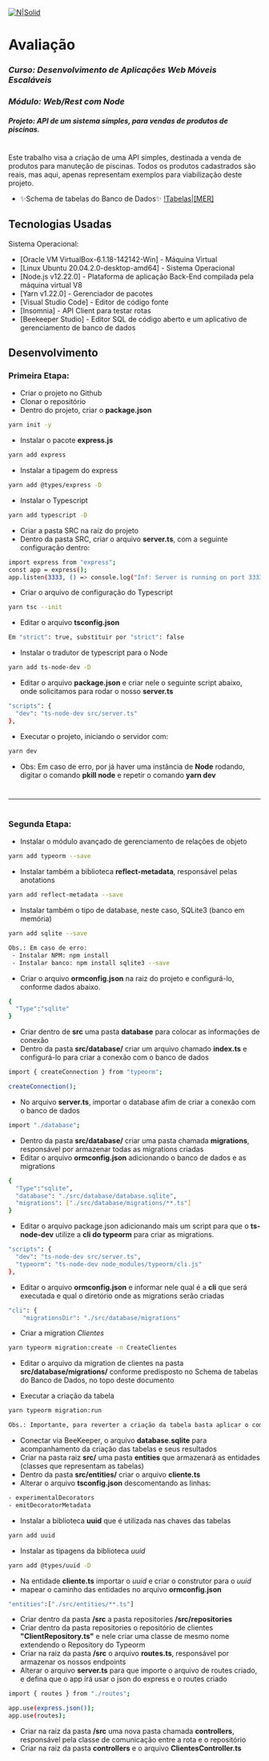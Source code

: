 [![N|Solid](https://inscricoespos.unifacef.com.br/mbaesp/2018/images/logo_pos.png)]()

# Avaliação
### _Curso: Desenvolvimento de Aplicações Web Móveis Escaláveis_
### _Módulo: Web/Rest com Node_
#### _Projeto: API de um sistema simples, para vendas de produtos de piscinas._
#

Este trabalho visa a criação de uma API simples, destinada a venda de produtos para 
manuteção de piscinas. Todos os produtos cadastrados são reais, mas aqui, apenas
representam exemplos para viabilização deste projeto.

- ✨Schema de tabelas do Banco de  Dados✨
[!Tabelas|[MER]](https://whimsical.com/9PxX1XZEWBzPGykx2KW1Sj)

## Tecnologias Usadas
Sistema Operacional:
- [Oracle VM VirtualBox-6.1.18-142142-Win] - Máquina Virtual
- [Linux Ubuntu 20.04.2.0-desktop-amd64] - Sistema Operacional
- [Node.js v12.22.0] - Plataforma de aplicação Back-End compilada pela máquina virtual V8
- [Yarn v1.22.0] - Gerenciador de pacotes
- [Visual Studio Code] - Editor de código fonte
- [Insomnia] - API Client para testar rotas
- [Beekeeper Studio] - Editor SQL de código aberto e um aplicativo de gerenciamento de banco de dados

## Desenvolvimento

### Primeira Etapa:
- Criar o projeto no Github
- Clonar o repositório
- Dentro do projeto, criar o **package.json**
```sh
yarn init -y
```
- Instalar o pacote **express.js**
```sh
yarn add express
```
- Instalar a tipagem do express
```sh
yarn add @types/express -D
```
- Instalar o Typescript
```sh
yarn add typescript -D
```
- Criar a pasta SRC na raíz do projeto
- Dentro da pasta SRC, criar o arquivo **server.ts**, com a seguinte configuração dentro:
```sh
import express from "express";
const app = express();
app.listen(3333, () => console.log("Inf: Server is running on port 3333"))
```
- Criar o arquivo de configuração do Typescript
```sh
yarn tsc --init
```
- Editar o arquivo **tsconfig.json**
```sh
Em "strict": true, substituir por "strict": false
```
- Instalar o tradutor de typescript para o Node
```sh
yarn add ts-node-dev -D
```
- Editar o arquivo **package.json** e criar nele o seguinte script abaixo, onde solicitamos para rodar o nosso **server.ts**
```sh
"scripts": {
  "dev": "ts-node-dev src/server.ts"
},
```
- Executar o projeto, iniciando o servidor com:
```sh
yarn dev
```
- Obs: Em caso de erro, por já haver uma instância de **Node** rodando, digitar o comando **pkill node** e repetir o comando **yarn dev**

#
---
#

### Segunda Etapa:
- Instalar o módulo avançado de gerenciamento de relações de objeto
```sh
yarn add typeorm --save
```
- Instalar também a biblioteca **reflect-metadata**, responsável pelas anotations
```sh
yarn add reflect-metadata --save
```
- Instalar também o tipo de database, neste caso, SQLite3 (banco em memória)
```sh
yarn add sqlite --save

Obs.: Em caso de erro:
 - Instalar NPM: npm install
 - Instalar banco: npm install sqlite3 --save
```
- Criar o arquivo **ormconfig.json** na raiz do projeto e configurá-lo, conforme dados abaixo.
```sh
{
  "Type":"sqlite"
}
```
- Criar dentro de **src** uma pasta **database** para colocar as informações de conexão
- Dentro da pasta **src/database/** criar um arquivo chamado **index.ts** e configurá-lo para criar a conexão com o banco de dados
```sh
import { createConnection } from "typeorm";

createConnection();
```
- No arquivo **server.ts**, importar o database afim de criar a conexão com o banco de dados
```sh
import "./database";
```
- Dentro da pasta **src/database/** criar uma pasta chamada **migrations**, responsável por armazenar todas as migrations criadas
- Editar o arquivo **ormconfig.json** adicionando o banco de dados e as migrations
```sh
{
  "Type":"sqlite",
  "database": "./src/database/database.sqlite",
  "migrations": ["./src/database/migrations/**.ts"]
}
```
- Editar o arquivo package.json adicionando mais um script para que o **ts-node-dev** utilize a **cli do typeorm** para criar as migrations.

```sh
"scripts": {
  "dev": "ts-node-dev src/server.ts",
  "typeorm": "ts-node-dev node_modules/typeorm/cli.js"
},
```

- Editar o arquivo **ormconfig.json** e informar nele qual é a **cli** que será executada e qual o diretório onde as migrations serão criadas
```sh
"cli": {
    "migrationsDir": "./src/database/migrations"
```
- Criar a migration *Clientes*
```sh
yarn typeorm migration:create -n CreateClientes
```
- Editar o arquivo da migration de clientes na pasta **src/database/migrations/** conforme predisposto no Schema de tabelas do Banco de  Dados, no topo deste documento

- Executar a criação da tabela
```sh
yarn typeorm migration:run

Obs.: Importante, para reverter a criação da tabela basta aplicar o comando: yarn typeorm migration:revert
```
- Conectar via BeeKeeper, o arquivo **database.sqlite** para acompanhamento da criação das tabelas e seus resultados
- Criar na pasta raiz **src/** uma pasta **entities** que armazenará as entidades (classes que representam as tabelas)
- Dentro da pasta **src/entities/** criar o arquivo **cliente.ts**
- Alterar o arquivo **tsconfig.json** descomentando as linhas:
```sh
- experimentalDecorators
- emitDecoratorMetadata
```
- Instalar a biblioteca **uuid** que é utilizada nas chaves das tabelas
```sh
yarn add uuid
```
- Instalar as tipagens da biblioteca *uuid*
```sh
yarn add @types/uuid -D
```
- Na entidade **cliente.ts** importar o *uuid* e criar o construtor para o *uuid*
- mapear o caminho das entidades no arquivo **ormconfig.json**
```sh
"entities":["./src/entities/**.ts"]
```
- Criar dentro da pasta **/src** a pasta repositories **/src/repositories**
- Criar dentro da pasta repositories o repositório de clientes **"ClientRepository.ts"** e nele criar uma classe de mesmo nome extendendo o Repository do Typeorm
- Criar na raiz da pasta **/src** o arquivo **routes.ts**, responsável por armazenar os nossos endpoints
- Alterar o arquivo **server.ts** para que importe o arquivo de routes criado, e defina que o app irá usar o json do express e o routes criado

```sh
import { routes } from "./routes";

app.use(express.json());
app.use(routes);
``` 

- Criar na raiz da pasta **/src** uma nova pasta chamada **controllers**, responsável pela classe de comunicação entre a rota e o repositório
- Criar na raiz da pasta **controllers** e o arquivo **ClientesController.ts**
